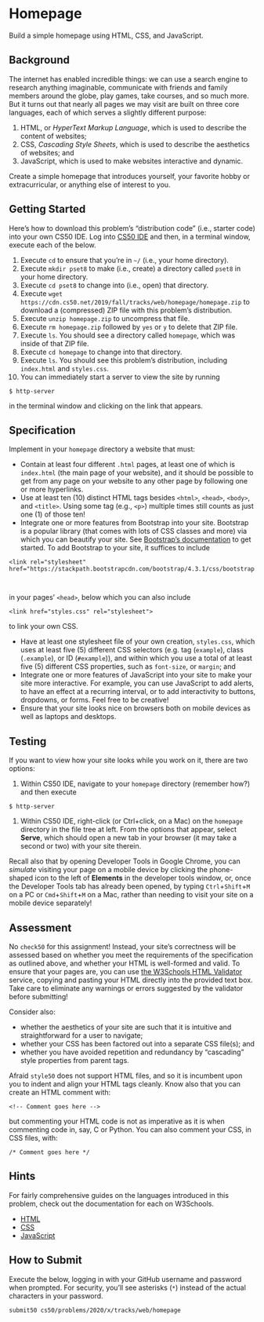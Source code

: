 # Homepage

Build a simple homepage using HTML, CSS, and JavaScript.

## Background

The internet has enabled incredible things: we can use a search engine to research anything imaginable, communicate with friends and family members around the globe, play games, take courses, and so much more. But it turns out that nearly all pages we may visit are built on three core languages, each of which serves a slightly different purpose:

1. HTML, or <em>HyperText Markup Language</em>, which is used to describe the content of websites;
1. CSS, <em>Cascading Style Sheets</em>, which is used to describe the aesthetics of websites; and
1. JavaScript, which is used to make websites interactive and dynamic.

Create a simple homepage that introduces yourself, your favorite hobby or extracurricular, or anything else of interest to you.

## Getting Started

<p>Here’s how to download this problem’s “distribution code” (i.e., starter code) into your own CS50 IDE. Log into <a href="https://ide.cs50.io/">CS50 IDE</a> and then, in a terminal window, execute each of the below.</p>

<ol>
  <li>Execute <code class="language-plaintext highlighter-rouge">cd</code> to ensure that you’re in <code class="language-plaintext highlighter-rouge">~/</code> (i.e., your home directory).</li>
  <li>Execute <code class="language-plaintext highlighter-rouge">mkdir pset8</code> to make (i.e., create) a directory called <code class="language-plaintext highlighter-rouge">pset8</code> in your home directory.</li>
  <li>Execute <code class="language-plaintext highlighter-rouge">cd pset8</code> to change into (i.e., open) that directory.</li>
  <li>Execute <code class="language-plaintext highlighter-rouge">wget https://cdn.cs50.net/2019/fall/tracks/web/homepage/homepage.zip</code> to download a (compressed) ZIP file with this problem’s distribution.</li>
  <li>Execute <code class="language-plaintext highlighter-rouge">unzip homepage.zip</code> to uncompress that file.</li>
  <li>Execute <code class="language-plaintext highlighter-rouge">rm homepage.zip</code> followed by <code class="language-plaintext highlighter-rouge">yes</code> or <code class="language-plaintext highlighter-rouge">y</code> to delete that ZIP file.</li>
  <li>Execute <code class="language-plaintext highlighter-rouge">ls</code>. You should see a directory called <code class="language-plaintext highlighter-rouge">homepage</code>, which was inside of that ZIP file.</li>
  <li>Execute <code class="language-plaintext highlighter-rouge">cd homepage</code> to change into that directory.</li>
  <li>Execute <code class="language-plaintext highlighter-rouge">ls</code>. You should see this problem’s distribution, including <code class="language-plaintext highlighter-rouge">index.html</code> and <code class="language-plaintext highlighter-rouge">styles.css</code>.</li>
  <li>You can immediately start a server to view the site by running</li>
</ol>

<div class="language-plaintext highlighter-rouge"><div class="highlight"><pre class="highlight"><code>$ http-server
</code></pre></div></div>

<p>in the terminal window and clicking on the link that appears.</p>

## Specification

<p>Implement in your <code class="language-plaintext highlighter-rouge">homepage</code> directory a website that must:</p>

<ul>
  <li data-marker="*">Contain at least four different <code class="language-plaintext highlighter-rouge">.html</code> pages, at least one of which is <code class="language-plaintext highlighter-rouge">index.html</code> (the main page of your website), and it should be possible to get from any page on your website to any other page by following one or more hyperlinks.</li>
  <li data-marker="*">Use at least ten (10) distinct HTML tags besides <code class="language-plaintext highlighter-rouge">&lt;html&gt;</code>, <code class="language-plaintext highlighter-rouge">&lt;head&gt;</code>, <code class="language-plaintext highlighter-rouge">&lt;body&gt;</code>, and <code class="language-plaintext highlighter-rouge">&lt;title&gt;</code>. Using some tag (e.g., <code class="language-plaintext highlighter-rouge">&lt;p&gt;</code>) multiple times still counts as just one (1) of those ten!</li>
  <li data-marker="*">Integrate one or more features from Bootstrap into your site. Bootstrap is a popular library (that comes with lots of CSS classes and more) via which you can beautify your site. See <a href="https://getbootstrap.com/docs/4.1/getting-started/introduction/">Bootstrap’s documentation</a> to get started. To add Bootstrap to your site, it suffices to include</li>
</ul>

<div class="language-html highlighter-rouge"><div class="highlight"><pre class="highlight"><code><span class="nt">&lt;link</span> <span class="na">rel=</span><span class="s">"stylesheet"</span> <span class="na">href=</span><span class="s">"https://stackpath.bootstrapcdn.com/bootstrap/4.3.1/css/bootstrap.min.css"</span><span class="nt">&gt;</span>

</code></pre></div></div>

<p>in your pages’ <code class="language-plaintext highlighter-rouge">&lt;head&gt;</code>, below which you can also include</p>

<div class="language-html highlighter-rouge"><div class="highlight"><pre class="highlight"><code><span class="nt">&lt;link</span> <span class="na">href=</span><span class="s">"styles.css"</span> <span class="na">rel=</span><span class="s">"stylesheet"</span><span class="nt">&gt;</span>
</code></pre></div></div>

<p>to link your own CSS.</p>
<ul>
  <li data-marker="*">Have at least one stylesheet file of your own creation, <code class="language-plaintext highlighter-rouge">styles.css</code>, which uses at least five (5) different CSS selectors (e.g. tag (<code class="language-plaintext highlighter-rouge">example</code>), class (<code class="language-plaintext highlighter-rouge">.example</code>), or ID (<code class="language-plaintext highlighter-rouge">#example</code>)), and within which you use a total of at least five (5) different CSS properties, such as <code class="language-plaintext highlighter-rouge">font-size</code>, or <code class="language-plaintext highlighter-rouge">margin</code>; and</li>
  <li data-marker="*">Integrate one or more features of JavaScript into your site to make your site more interactive. For example, you can use JavaScript to add alerts, to have an effect at a recurring interval, or to add interactivity to buttons, dropdowns, or forms. Feel free to be creative!</li>
  <li data-marker="*">Ensure that your site looks nice on browsers both on mobile devices as well as laptops and desktops.</li>
</ul>

## Testing

<p>If you want to view how your site looks while you work on it, there are two options:</p>

<ol>
  <li>Within CS50 IDE, navigate to your <code class="language-plaintext highlighter-rouge">homepage</code> directory (remember how?) and then execute</li>
</ol>

<div class="language-plaintext highlighter-rouge"><div class="highlight"><pre class="highlight"><code>$ http-server
</code></pre></div></div>

<ol>
  <li>Within CS50 IDE, right-click (or Ctrl+click, on a Mac) on the <code class="language-plaintext highlighter-rouge">homepage</code> directory in the file tree at left. From the options that appear, select <strong>Serve</strong>, which should open a new tab in your browser (it may take a second or two) with your site therein.</li>
</ol>

<p>Recall also that by opening Developer Tools in Google Chrome, you can <em>simulate</em> visiting your page on a mobile device by clicking the phone-shaped icon to the left of <strong>Elements</strong> in the developer tools window, or, once the Developer Tools tab has already been opened, by typing <code class="language-plaintext highlighter-rouge">Ctrl</code>+<code class="language-plaintext highlighter-rouge">Shift</code>+<code class="language-plaintext highlighter-rouge">M</code> on a PC or <code class="language-plaintext highlighter-rouge">Cmd</code>+<code class="language-plaintext highlighter-rouge">Shift</code>+<code class="language-plaintext highlighter-rouge">M</code> on a Mac, rather than needing to visit your site on a mobile device separately!</p>

## Assessment

<p>No <code class="language-plaintext highlighter-rouge">check50</code> for this assignment! Instead, your site’s correctness will be assessed based on whether you meet the requirements of the specification as outlined above, and whether your HTML is well-formed and valid. To ensure that your pages are, you can use <a href="https://validator.w3.org/#validate_by_input">the W3Schools HTML Validator</a> service, copying and pasting your HTML directly into the provided text box. Take care to eliminate any warnings or errors suggested by the validator before submitting!</p>

<p>Consider also:</p>

<ul>
  <li data-marker="*">whether the aesthetics of your site are such that it is intuitive and straightforward for a user to navigate;</li>
  <li data-marker="*">whether your CSS has been factored out into a separate CSS file(s); and</li>
  <li data-marker="*">whether you have avoided repetition and redundancy by “cascading” style properties from parent tags.</li>
</ul>

<p>Afraid <code class="language-plaintext highlighter-rouge">style50</code> does not support HTML files, and so it is incumbent upon you to indent and align your HTML tags cleanly. Know also that you can create an HTML comment with:</p>

<div class="language-html highlighter-rouge"><div class="highlight"><pre class="highlight"><code><span class="c">&lt;!-- Comment goes here --&gt;</span>
</code></pre></div></div>

<p>but commenting your HTML code is not as imperative as it is when commenting code in, say, C or Python. You can also comment your CSS, in CSS files, with:</p>

<div class="language-css highlighter-rouge"><div class="highlight"><pre class="highlight"><code><span class="c">/* Comment goes here */</span>
</code></pre></div></div>

## Hints

<p>For fairly comprehensive guides on the languages introduced in this problem, check out the documentation for each on W3Schools.</p>

<ul>
  <li data-marker="*"><a href="https://www.w3schools.com/html">HTML</a></li>
  <li data-marker="*"><a href="https://www.w3schools.com/css">CSS</a></li>
  <li data-marker="*"><a href="https://www.w3schools.com/js">JavaScript</a></li>
</ul>


## How to Submit

<p>Execute the below, logging in with your GitHub username and password when prompted. For security, you’ll see asterisks (<code class="language-plaintext highlighter-rouge">*</code>) instead of the actual characters in your password.</p>

<div class="language-plaintext highlighter-rouge"><div class="highlight"><pre class="highlight"><code>submit50 cs50/problems/2020/x/tracks/web/homepage
</code></pre></div></div>